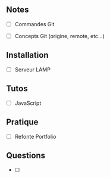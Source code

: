 
## Notes

- [ ] Commandes Git
- [ ] Concepts Git (origine, remote, etc...)


## Installation

- [ ] Serveur LAMP


## Tutos

- [ ] JavaScript


## Pratique

- [ ] Refonte Portfolio


## Questions

- [ ] 
